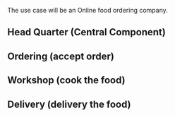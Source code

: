 The use case will be an Online food ordering company.
## Head Quarter (Central Component)

## Ordering (accept order)

## Workshop (cook the food)

## Delivery (delivery the food)

